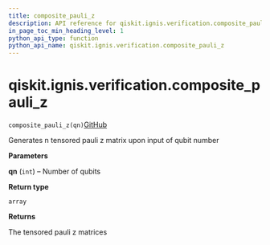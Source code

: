 ```yaml
---
title: composite_pauli_z
description: API reference for qiskit.ignis.verification.composite_pauli_z
in_page_toc_min_heading_level: 1
python_api_type: function
python_api_name: qiskit.ignis.verification.composite_pauli_z
---
```


# qiskit.ignis.verification.composite\_pauli\_z

<span id="qiskit.ignis.verification.composite_pauli_z" />

`composite_pauli_z(qn)`[GitHub](https://github.com/qiskit-community/qiskit-ignis/tree/stable/0.7/qiskit/ignis/verification/entanglement/analysis.py "view source code")

Generates n tensored pauli z matrix upon input of qubit number

**Parameters**

**qn** (`int`) – Number of qubits

**Return type**

`array`

**Returns**

The tensored pauli z matrices

